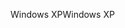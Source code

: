 <span data-ttu-id="4f738-101">Windows XP</span><span class="sxs-lookup"><span data-stu-id="4f738-101">Windows XP</span></span>